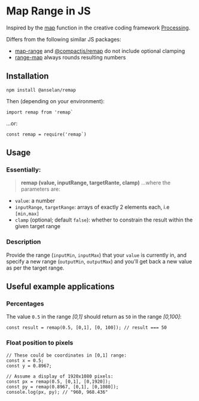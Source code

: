 # Map Range in JS

Inspired by the [map](https://processing.org/reference/map_.html) function in the creative coding framework [Processing](https://processing.org/).

Differs from the following similar JS packages:
*  [map-range](https://www.npmjs.com/package/map-range) and [@compactjs/remap](https://www.npmjs.com/package/@compactjs/remap) do not include optional clamping
* [range-map](https://www.npmjs.com/package/range-map) always rounds resulting numbers

## Installation
```
npm install @anselan/remap
```

Then (depending on your environment):
```
import remap from 'remap`
```
...or:
```
const remap = require('remap`)
```

## Usage
### Essentially:
> **remap (value, inputRange, targetRante, clamp)**
...where the parameters are:
* `value`: a number
* `inputRange`, `targetRange`: arrays of exactly 2 elements each, i.e `[min,max]`
* `clamp` (optional; default `false`): whether to constrain the result within the given target range

### Description
Provide the range (`inputMin`, `inputMax`) that your `value` is currently in, and specify a new range (`outputMin`, `outputMax`) and you'll get back a new value as per the target range.

## Useful example applications
### Percentages
The value `0.5` in the range *[0,1]* should return as `50` in the range *[0,100]*:
```
const result = remap(0.5, [0,1], [0, 100]); // result === 50
```
### Float position to pixels
```
// These could be coordinates in [0,1] range:
const x = 0.5;
const y = 0.8967;

// Assume a display of 1920x1080 pixels:
const px = remap(0.5, [0,1], [0,1920]);
const py = remap(0.8967, [0,1], [0,1080]);
console.log(px, py); // "960, 968.436"
```

